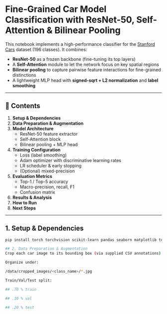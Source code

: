 # Fine-Grained Car Model Classification with ResNet-50, Self-Attention & Bilinear Pooling

This notebook implements a high-performance classifier for the [Stanford Cars](https://ai.stanford.edu/~jkrause/cars/car_dataset.html) dataset (196 classes). It combines:

- **ResNet-50** as a frozen backbone (fine-tuning its top layers)  
- A **Self-Attention** module to let the network focus on key spatial regions  
- **Bilinear pooling** to capture pairwise feature interactions for fine-grained distinctions  
- A lightweight MLP head with **signed-sqrt + L2 normalization** and **label smoothing**

---

## 📁 Contents

1. **Setup & Dependencies**  
2. **Data Preparation & Augmentation**  
3. **Model Architecture**  
   - ResNet-50 feature extractor  
   - Self-Attention block  
   - Bilinear pooling + MLP head  
4. **Training Configuration**  
   - Loss (label smoothing)  
   - Adam optimizer with discriminative learning rates  
   - LR scheduler & early stopping  
   - (Optional) mixed-precision  
5. **Evaluation Metrics**  
   - Top-1 / Top-5 accuracy  
   - Macro-precision, recall, F1  
   - Confusion matrix  
6. **Results & Analysis**  
7. **How to Run**  
8. **Next Steps**

---

## 1. Setup & Dependencies

```bash
pip install torch torchvision scikit-learn pandas seaborn matplotlib tqdm

## 2. Data Preparation & Augmentation
Crop each car image to its bounding box (via supplied CSV annotations).

Organize under:

/data/cropped_images/<class_name>/*.jpg

Train/Val/Test split:

## .70 % train

## .10 % val

## .20 % test
